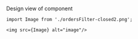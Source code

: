 ```tsx { "file": "./OrdersFilterClosedPage.tsx" }
```
Design view of component

```tsx
import Image from './ordersFilter-closed2.png';

<img src={Image} alt="image"/>
```


